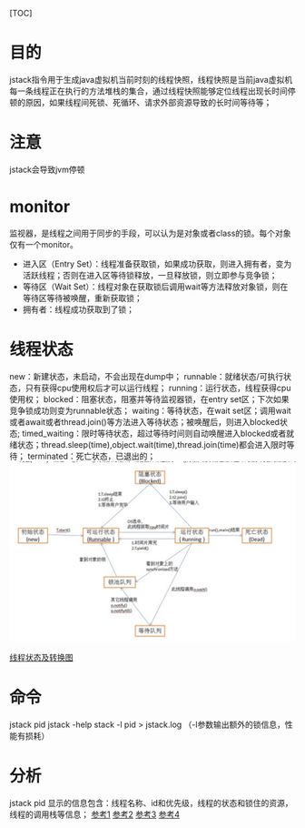 [TOC]
# 目的
jstack指令用于生成java虚拟机当前时刻的线程快照，线程快照是当前java虚拟机每一条线程正在执行的方法堆栈的集合，通过线程快照能够定位线程出现长时间停顿的原因，如果线程间死锁、死循环、请求外部资源导致的长时间等待等；
# 注意
jstack会导致jvm停顿
# monitor
监视器，是线程之间用于同步的手段，可以认为是对象或者class的锁。每个对象仅有一个monitor。
* 进入区（Entry Set）：线程准备获取锁，如果成功获取，则进入拥有者，变为活跃线程；否则在进入区等待锁释放，一旦释放锁，则立即参与竞争锁；
* 等待区（Wait Set）：线程对象在获取锁后调用wait等方法释放对象锁，则在等待区等待被唤醒，重新获取锁；
* 拥有者：线程成功获取到了锁；
# 线程状态
new：新建状态，未启动，不会出现在dump中；
runnable：就绪状态/可执行状态，只有获得cpu使用权后才可以运行线程；
running：运行状态，线程获得cpu使用权；
blocked：阻塞状态，阻塞并等待监视器锁，在entry set区；下次如果竞争锁成功则变为runnable状态；
waiting：等待状态，在wait set区；调用wait或者await或者thread.join()等方法进入等待状态；被唤醒后，则进入blocked状态;
timed_waiting：限时等待状态，超过等待时间则自动唤醒进入blocked或者就绪状态；thread.sleep(time),object.wait(time),thread.join(time)都会进入限时等待；
terminated：死亡状态，已退出的；
![-w762](media/15608617180145.jpg)

[线程状态及转换图](https://www.cnblogs.com/hejing-swust/p/8038263.html)
# 命令
jstack pid
jstack -help
stack -l pid > jstack.log （-l参数输出额外的锁信息，性能有损耗）
# 分析
jstack pid 显示的信息包含：线程名称、id和优先级，线程的状态和锁住的资源，线程的调用栈等信息；
[参考1](https://blog.csdn.net/lmb55/article/details/79349680)
[参考2](https://www.jianshu.com/p/f36a1db63ad2)
[参考3](https://blog.csdn.net/wangshuminjava/article/details/80982193)
[参考4](https://jameswxx.iteye.com/blog/1041173)
